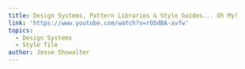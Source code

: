 ```yaml
---
title: Design Systems, Pattern Libraries & Style Guides... Oh My!
link: 'https://www.youtube.com/watch?v=rO5dBA-avfw'
topics:
  - Design Systems
  - Style Tile
author: Jesse Showalter
---
```

​
